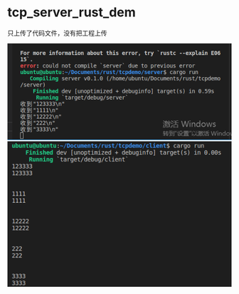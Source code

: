 # tcp_server_rust_dem

只上传了代码文件，没有把工程上传

![服务端](https://github.com/ZbkSou/tcp_server_rust_demo/blob/main/1649348926(1).png)
![客户端](https://github.com/ZbkSou/tcp_server_rust_demo/blob/main/1649348950(1).png)
